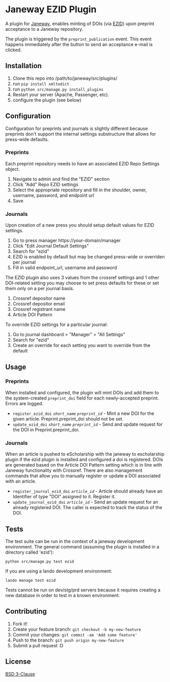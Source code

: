 # Janeway EZID Plugin

A plugin for [Janeway](https://janeway.systems/), enables minting of DOIs (via [EZID](https://ezid.cdlib.org/)) upon preprint acceptance to a Janeway repository.

The plugin is triggered by the `preprint_publication` event. This event happens immediately after the button to send an acceptance e-mail is clicked.

## Installation

1. Clone this repo into /path/to/janeway/src/plugins/
2. run `pip install xmltodict`
3. run `python src/manage.py install_plugins`
4. Restart your server (Apache, Passenger, etc).
5. configure the plugin (see below)

## Configuration

Configuration for preprints and journals is slightly different because preprints don't support the internal settings
substructure that allows for press-wide defaults.

### Preprints

Each preprint repository needs to have an associated EZID Repo Settings object.

1. Navigate to admin and find the "EZID" section
1. Click "Add" Repo EZID settings
1. Select the appropriate repository and fill in the shoulder, owner, username, password, and endpoint url
1. Save

### Journals

Upon creation of a new press you should setup default values for EZID settings.

1. Go to press manager https://your-domain/manager
1. Click "Edit Journal Default Settings"
1. Search for "ezid"
1. EZID is enabled by default but may be changed press-wide or overriden per journal
1. Fill in valid endpoint_url, username and password

The EZID plugin also uses 3 values from the crossref settings and 1 other DOI-related setting you may choose to set press defaults for these
or set them only on a per journal basis.

1. Crossref depositor name
1. Crossref depositor email
1. Crossref registrant name
1. Article DOI Pattern

To override EZID settings for a particular journal:

1. Go to journal dashboard > "Manager" > "All Settings"
1. Search for "ezid"
1. Create an override for each setting you want to override from the default


## Usage

### Preprints 

When installed and configured, the plugin will mint DOIs and add them to the system-created `preprint_doi` field for each newly-accepted preprint. Errors are logged.

* `register_ezid_doi` *`short_name`* *`preprint_id`* - Mint a new DOI for the given article.  Preprint.preprint_doi should not be set.
* `update_ezid_doi` *`short_name`* *`preprint_id`* - Send and update request for the DOI in Preprint.preprint_doi.

### Journals

When an article is pushed to eScholarship with the janeway to escholarship plugin if the ezid plugin is installed and configured a doi is registered. DOIs are generated based on the Article DOI Pattern setting which is in line with Janeway functionality with Crossref.  There are also management commands that allow you to manually register or update a DOI associated with an article.

* `register_journal_ezid_doi` *`article_id`* - Article should already have an Identifier of type "DOI" assigned to it.  Register it.
* `update_journal_ezid_doi` *`article_id`* - Send an update request for an already registered DOI.  The caller is expected to track the status of the DOI.

## Tests

The test suite can be run in the context of a janeway development environment.  The general command (assuming the plugin is installed in a directory called 'ezid'):

```
python src/manage.py test ezid
```

If you are using a lando development environment:
```
lando manage test ezid
```

Tests cannot be run on dev/stg/prd servers because it requires creating a new database in order to test in a known environment.

## Contributing

1. Fork it!
2. Create your feature branch: `git checkout -b my-new-feature`
3. Commit your changes: `git commit -am 'Add some feature'`
4. Push to the branch: `git push origin my-new-feature`
5. Submit a pull request :D

## License

[BSD 3-Clause](LICENSE)
